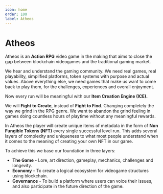 ```yaml
---
icon: home
order: 100
label: Atheos
---
```

# Atheos
Atheos is an **Action RPG** video game in the making that aims to close the gap between blockchain videogames and the traditional gaming market.

We hear and understand the gaming community. We need real games, real playability, simplified platforms, token systems with purpose and actual values. Above everything else, we need games that make us want to come back to play them, for the challenges, experiences and overall enjoyment.

Now every run will be meaningful with our **Item Creation Engine (ICE).**

We will **Fight to Create**, instead of **Fight to Find**. Changing completely the way we grind in the RPG genre.
We want to abandon the grind feeling in games doing countless hours of playtime without any meaningful rewards.

In Atheos the player will create unique items of metadata in the form of **Non Fungible Tokens (NFT)** every single successful level run.
This adds several layers of complexity and uniqueness to what most people understand when it comes to the meaning of creating your own NFT in our game.

To achieve this we base our foundation in three layers:  
* **The Game** - Lore, art direction, gameplay, mechanics, challenges and longevity.  
* **Economy** - To create a logical ecosystem for videogame structures using blockchain.
* **Governance** - To build a platform where users can voice their issues, and also participate in the future direction of the game.
